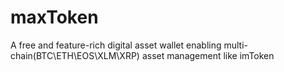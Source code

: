 # maxToken
A free and feature-rich digital asset wallet enabling multi-chain(BTC\ETH\EOS\XLM\XRP) asset management like imToken
